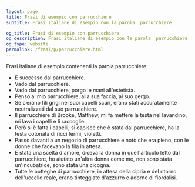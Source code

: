 ```yaml
---
layout: page
title: Frasi di esempio con parrucchiere 
subtitle: Frasi italiane di esempio con la parola  parrucchiere

og_title: Frasi di esempio con parrucchiere 
og_description: Frasi italiane di esempio con la parola  parrucchiere
og_type: website
permalink: /frasi/p/parrucchiere.html
---
```


Frasi italiane di esempio contenenti la parola parrucchiere:


- È successo dal parrucchiere.
- Vado dal parrucchiere.
- Vado dal parrucchiere, porgo le mani all'estetista.
- Penso al mio parrucchiere, alla sua faccia, al suo gergo.
- Se c’erano fili grigi nei suoi capelli scuri, erano stati accuratamente neutralizzati dal suo parrucchiere.
- Il parrucchiere di Brooke, Matthew, mi fa mettere la testa nel lavandino, mi lava i capelli e li raccoglie.
- Però si è fatta i capelli, si capisce che è stata dal parrucchiere, ha la testa cotonata di ricci fermi, violetti.
- Passò davanti a un negozio di parrucchiere e notò che era pieno, con le donne che facevano la fila in attesa.
- E stata una scelta d'amore, diceva la donna in quell'articolo letto dal parrucchiere, ho aiutato un'altra donna come me, non sono stata un'incubatrice, sono stata una cicogna.
- Tutte le botteghe di parrucchiere, in attesa della cipria e del ritorno dell'uccello reale, erano tinteggiate d'azzurro e adorne di fiordalisi.
